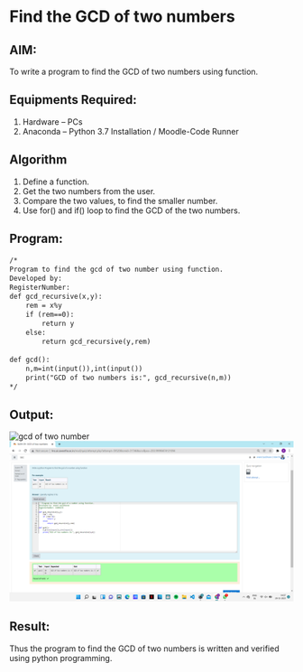 # Find the GCD of two numbers

## AIM:
To write a program to find the GCD of two numbers using function.

## Equipments Required:
1. Hardware – PCs
2. Anaconda – Python 3.7 Installation / Moodle-Code Runner

## Algorithm
1. Define a function.
2. Get the two numbers from the user.
3. Compare the two values, to find the smaller number.
4. Use for() and if() loop to find the GCD of the two numbers.

## Program:
```
/*
Program to find the gcd of two number using function.
Developed by: 
RegisterNumber: 
def gcd_recursive(x,y):
    rem = x%y
    if (rem==0):
        return y
    else:
        return gcd_recursive(y,rem)
    
def gcd():
    n,m=int(input()),int(input())
    print("GCD of two numbers is:", gcd_recursive(n,m)) 
*/
```


## Output:
![gcd of two number](gcd.png)
![gcd of two number](1.png)


## Result:
Thus the program to find the GCD of two numbers is written and verified using python programming.
